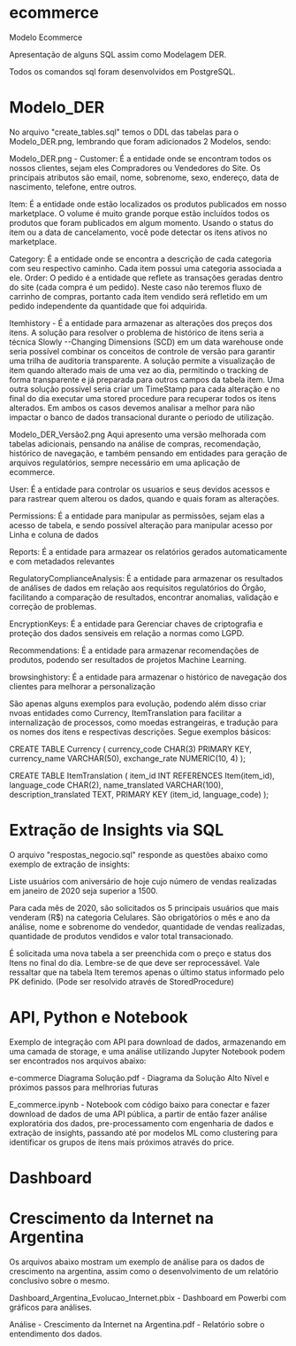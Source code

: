 # ecommerce
Modelo Ecommerce

Apresentação de alguns SQL assim como Modelagem DER. 

Todos os comandos sql foram desenvolvidos em PostgreSQL.

# Modelo_DER
No arquivo "create_tables.sql" temos o DDL das tabelas para o Modelo_DER.png, lembrando que foram adicionados 2 Modelos, sendo:

Modelo_DER.png - 
Customer: É a entidade onde se encontram todos os nossos clientes, sejam eles Compradores ou Vendedores do Site. Os principais atributos são email, nome, sobrenome, sexo, endereço, data de nascimento, telefone, entre outros.

Item: É a entidade onde estão localizados os produtos publicados em nosso marketplace. O volume é muito grande porque estão incluídos todos os produtos que foram publicados em algum momento. Usando o status do item ou a data de cancelamento, você pode detectar os itens ativos no marketplace. 

Category: É a entidade onde se encontra a descrição de cada categoria com seu respectivo caminho. Cada item possui uma categoria associada a ele.
Order: O pedido é a entidade que reflete as transações geradas dentro do site (cada compra é um pedido). Neste caso não teremos fluxo de carrinho de compras, portanto cada item vendido será refletido em um pedido independente da quantidade que foi adquirida.

Itemhistory - É a entidade para armazenar as alterações dos preços dos itens. A solução para resolver o problema de histórico de itens seria a técnica Slowly --Changing Dimensions (SCD) em um data warehouse onde seria possível combinar os conceitos de controle de versão para garantir uma trilha de auditoria transparente. A solução permite a visualização de item quando alterado mais de uma vez ao dia, permitindo o tracking de forma transparente e já preparada para outros campos da tabela item. Uma outra solução possível seria criar um TimeStamp para cada alteração e no final do dia executar uma stored procedure para recuperar todos os itens alterados. Em ambos os casos devemos analisar a melhor para não impactar o banco de dados transacional durante o periodo de utilização.

Modelo_DER_Versão2.png
Aqui apresento uma versão melhorada com tabelas adicionais, pensando na análise de compras, recomendação, histórico de navegação, e também pensando em entidades para geração de arquivos regulatórios, sempre necessário em uma aplicação de ecommerce.

User: É a entidade para controlar os usuarios e seus devidos acessos e para rastrear quem alterou os dados, quando e quais foram as alterações.

Permissions: É a entidade para manipular as permissões, sejam elas a acesso de tabela, e sendo possível alteração para manipular acesso por Linha e coluna de dados

Reports: É a entidade para armazear os relatórios gerados automaticamente e com metadados relevantes

RegulatoryComplianceAnalysis: É a entidade para armazenar os resultados de análises de dados em relação aos requisitos regulatórios do Órgão, facilitando a comparação de resultados, encontrar anomalias, validação e correção de problemas.

EncryptionKeys: É a entidade para Gerenciar chaves de criptografia e proteção dos dados sensiveis em relação a normas como LGPD.

Recommendations: É a entidade para armazenar recomendações de produtos, podendo ser resultados de projetos Machine Learning.

browsinghistory: É a entidade para armazenar o histórico de navegação dos clientes para melhorar a personalização

São apenas alguns exemplos para evolução, podendo além disso criar nvoas entidades como Currency, ItemTranslation para facilitar a internalização de processos, como moedas estrangeiras, e tradução para os nomes dos itens e respectivas descrições. Segue exemplos básicos:

CREATE TABLE Currency (
    currency_code CHAR(3) PRIMARY KEY,
    currency_name VARCHAR(50),
    exchange_rate NUMERIC(10, 4)
);

CREATE TABLE ItemTranslation (
    item_id INT REFERENCES Item(item_id),
    language_code CHAR(2),
    name_translated VARCHAR(100),
    description_translated TEXT,
    PRIMARY KEY (item_id, language_code)
);

# Extração de Insights via SQL

O arquivo "respostas_negocio.sql" responde as questões abaixo como exemplo de extração de insights:

Liste usuários com aniversário de hoje cujo número de vendas realizadas em janeiro de 2020 seja superior a 1500.

Para cada mês de 2020, são solicitados os 5 principais usuários que mais venderam (R$) na categoria Celulares. São obrigatórios o mês e ano da análise, nome e sobrenome do vendedor, quantidade de vendas realizadas, quantidade de produtos vendidos e valor total transacionado.

É solicitada uma nova tabela a ser preenchida com o preço e status dos Itens no final do dia. Lembre-se de que deve ser reprocessável. Vale ressaltar que na tabela Item teremos apenas o último status informado pelo PK definido. (Pode ser resolvido através de StoredProcedure)

# API, Python e Notebook

Exemplo de integração com API para download de dados, armazenando em uma camada de storage, e uma análise utilizando Jupyter Notebook podem ser encontrados nos arquivos abaixo:

e-commerce Diagrama Solução.pdf - Diagrama da Solução Alto Nível e próximos passos para melhrorias futuras

E_commerce.ipynb - Notebook com código baixo para conectar e fazer download de dados de uma API pública, a partir de então fazer análise exploratória dos dados, pre-processamento com engenharia de dados e extração de insights, passando até por modelos ML como clustering para identificar os grupos de itens mais próximos através do price.

# Dashboard

# Crescimento da Internet na Argentina

Os arquivos abaixo mostram um exemplo de análise para os dados de crescimento na argentina, assim como o desenvolvimento de um relatório conclusivo sobre o mesmo.

Dashboard_Argentina_Evolucao_Internet.pbix - Dashboard em Powerbi com gráficos para análises.

Análise - Crescimento da Internet na Argentina.pdf - Relatório sobre o entendimento dos dados.


